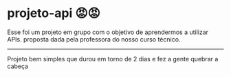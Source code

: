 # projeto-api 😡😡
Esse foi um projeto em grupo com o objetivo de aprendermos a utilizar APIs. proposta dada pela professora do nosso curso técnico.

-----------------------------------------

Projeto bem simples que durou em torno de 2 dias e fez a gente quebrar a cabeça
